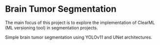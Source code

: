 # Brain Tumor Segmentation
The main focus of this project is to explore the implementation of ClearML (ML versioning tool) in segmentation projects.

Simple brain tumor segmentation using YOLOv11 and UNet architectures.
